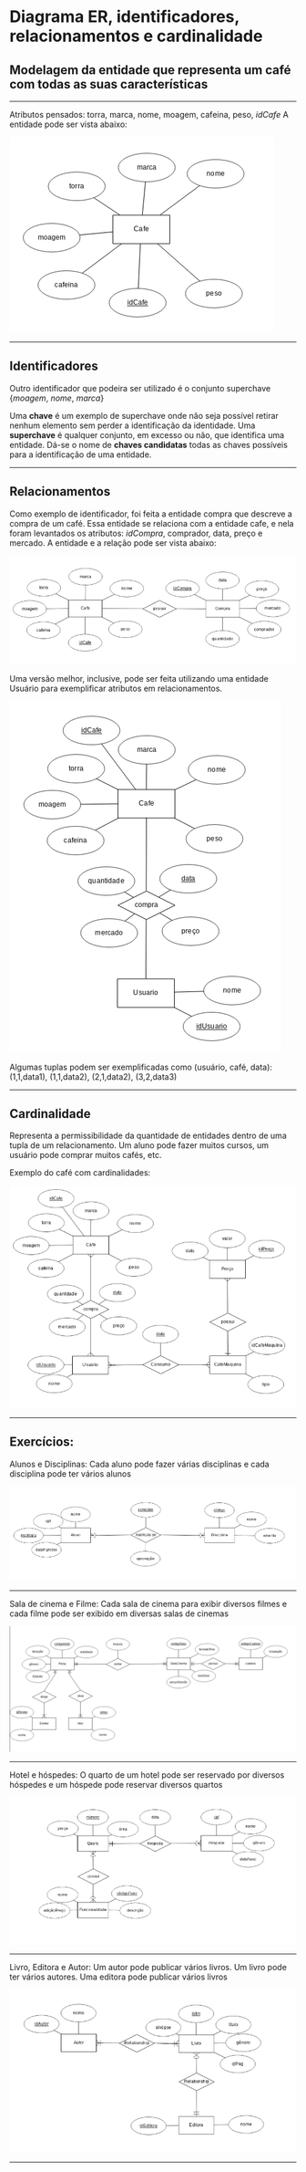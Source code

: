 # Diagrama ER, identificadores, relacionamentos e cardinalidade

## Modelagem da entidade que representa um café com todas as suas características
----------------------
Atributos pensados: torra, marca, nome, moagem, cafeina, peso, _idCafe_
A entidade pode ser vista abaixo:

![cafe](cafe1.png "cafe")

----------------------

## Identificadores

Outro identificador que podeira ser utilizado é o conjunto superchave {_moagem_, _nome_, _marca_}

Uma **chave** é um exemplo de superchave onde não seja possível retirar nenhum elemento sem perder a identificação da identidade. Uma **superchave** é qualquer conjunto, em excesso ou não, que identifica uma entidade. Dá-se o nome de **chaves candidatas** todas as chaves possíveis para a identificação de uma entidade.

----------------------

## Relacionamentos

Como exemplo de identificador, foi feita a entidade compra que descreve a compra de um café. Essa entidade se relaciona com a entidade cafe, e nela foram levantados os atributos: _idCompra_, comprador, data, preço e mercado. 
A entidade e a relação pode ser vista abaixo:

![relacao1](cafe2.png "relação")

Uma versão melhor, inclusive, pode ser feita utilizando uma entidade Usuário para exemplificar atributos em relacionamentos. 

![relacao2](cafe3.png)

Algumas tuplas podem ser exemplificadas como (usuário, café, data): (1,1,data1), (1,1,data2), (2,1,data2), (3,2,data3)

----------------------

## Cardinalidade

Representa a permissibilidade da quantidade de entidades dentro de uma tupla de um relacionamento. Um aluno pode fazer muitos cursos, um usuário pode comprar muitos cafés, etc.

Exemplo do café com cardinalidades:

![cardinalidade](cafe4.png)

------------------------------------------------

## Exercícios:

Alunos e Disciplinas:
Cada aluno pode fazer várias disciplinas e cada disciplina pode ter
vários alunos

![aluno](aluno_disciplina.png)

----------------------------------------------
Sala de cinema e Filme:
Cada sala de cinema para exibir diversos filmes e cada filme pode
ser exibido em diversas salas de cinemas

![cinema](cinema.png)

-------------------------------------------
Hotel e hóspedes:
O quarto de um hotel pode ser reservado por diversos hóspedes e
um hóspede pode reservar diversos quartos

![hotel](hotel.png)

----------------------------------------------
Livro, Editora e Autor:
Um autor pode publicar vários livros. Um livro pode ter vários
autores. Uma editora pode publicar vários livros

![livro](livraria.png)

------------------------------------------------
